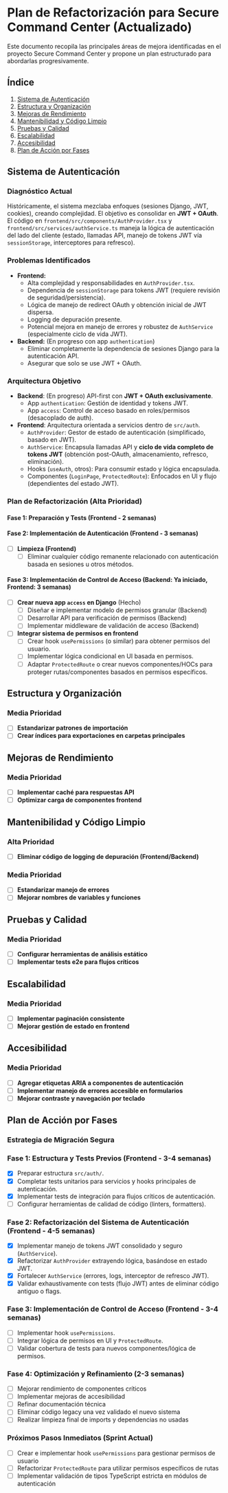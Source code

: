 # Plan de Refactorización para Secure Command Center (Actualizado)

Este documento recopila las principales áreas de mejora identificadas en el proyecto Secure Command Center y propone un plan estructurado para abordarlas progresivamente.

## Índice
1. [Sistema de Autenticación](#sistema-de-autenticación)
2. [Estructura y Organización](#estructura-y-organización)
3. [Mejoras de Rendimiento](#mejoras-de-rendimiento)
4. [Mantenibilidad y Código Limpio](#mantenibilidad-y-código-limpio)
5. [Pruebas y Calidad](#pruebas-y-calidad)
6. [Escalabilidad](#escalabilidad)
7. [Accesibilidad](#accesibilidad)
8. [Plan de Acción por Fases](#plan-de-acción-por-fases)

## Sistema de Autenticación

### Diagnóstico Actual
Históricamente, el sistema mezclaba enfoques (sesiones Django, JWT, cookies), creando complejidad. El objetivo es consolidar en **JWT + OAuth**. El código en `frontend/src/components/AuthProvider.tsx` y `frontend/src/services/authService.ts` maneja la lógica de autenticación del lado del cliente (estado, llamadas API, manejo de tokens JWT vía `sessionStorage`, interceptores para refresco).

### Problemas Identificados
- **Frontend:**
  - Alta complejidad y responsabilidades en `AuthProvider.tsx`.
  - Dependencia de `sessionStorage` para tokens JWT (requiere revisión de seguridad/persistencia).
  - Lógica de manejo de redirect OAuth y obtención inicial de JWT dispersa.
  - Logging de depuración presente.
  - Potencial mejora en manejo de errores y robustez de `AuthService` (especialmente ciclo de vida JWT).
- **Backend:** (En progreso con app `authentication`)
  - Eliminar completamente la dependencia de sesiones Django para la autenticación API.
  - Asegurar que solo se use JWT + OAuth.

### Arquitectura Objetivo
- **Backend**: (En progreso) API-first con **JWT + OAuth exclusivamente**.
  - App `authentication`: Gestión de identidad y tokens JWT.
  - App `access`: Control de acceso basado en roles/permisos (desacoplado de auth).
- **Frontend**: Arquitectura orientada a servicios dentro de `src/auth`.
  - `AuthProvider`: Gestor de estado de autenticación (simplificado, basado en JWT).
  - `AuthService`: Encapsula llamadas API y **ciclo de vida completo de tokens JWT** (obtención post-OAuth, almacenamiento, refresco, eliminación).
  - Hooks (`useAuth`, otros): Para consumir estado y lógica encapsulada.
  - Componentes (`LoginPage`, `ProtectedRoute`): Enfocados en UI y flujo (dependientes del estado JWT).

### Plan de Refactorización (Alta Prioridad)

#### Fase 1: Preparación y Tests (Frontend - 2 semanas)

#### Fase 2: Implementación de Autenticación (Frontend - 3 semanas)
- [ ] **Limpieza (Frontend)**
  - [ ] Eliminar cualquier código remanente relacionado con autenticación basada en sesiones u otros métodos.

#### Fase 3: Implementación de Control de Acceso (Backend: Ya iniciado, Frontend: 3 semanas)
- [ ] **Crear nueva app `access` en Django** (Hecho)
  - [ ] Diseñar e implementar modelo de permisos granular (Backend)
  - [ ] Desarrollar API para verificación de permisos (Backend)
  - [ ] Implementar middleware de validación de acceso (Backend)
- [ ] **Integrar sistema de permisos en frontend**
  - [ ] Crear hook `usePermissions` (o similar) para obtener permisos del usuario.
  - [ ] Implementar lógica condicional en UI basada en permisos.
  - [ ] Adaptar `ProtectedRoute` o crear nuevos componentes/HOCs para proteger rutas/componentes basados en permisos específicos.

## Estructura y Organización

### Media Prioridad
- [ ] **Estandarizar patrones de importación**
- [ ] **Crear índices para exportaciones en carpetas principales**

## Mejoras de Rendimiento

### Media Prioridad
- [ ] **Implementar caché para respuestas API**
- [ ] **Optimizar carga de componentes frontend**

## Mantenibilidad y Código Limpio

### Alta Prioridad
- [ ] **Eliminar código de logging de depuración (Frontend/Backend)**

### Media Prioridad
- [ ] **Estandarizar manejo de errores**
- [ ] **Mejorar nombres de variables y funciones**

## Pruebas y Calidad

### Media Prioridad
- [ ] **Configurar herramientas de análisis estático**
- [ ] **Implementar tests e2e para flujos críticos**

## Escalabilidad

### Media Prioridad
- [ ] **Implementar paginación consistente**
- [ ] **Mejorar gestión de estado en frontend**

## Accesibilidad

### Media Prioridad
- [ ] **Agregar etiquetas ARIA a componentes de autenticación**
- [ ] **Implementar manejo de errores accesible en formularios**
- [ ] **Mejorar contraste y navegación por teclado**

## Plan de Acción por Fases

### Estrategia de Migración Segura

### Fase 1: Estructura y Tests Previos (Frontend - 3-4 semanas)
- [x] Preparar estructura `src/auth/`.
- [x] Completar tests unitarios para servicios y hooks principales de autenticación.
- [x] Implementar tests de integración para flujos críticos de autenticación.
- [ ] Configurar herramientas de calidad de código (linters, formatters).

### Fase 2: Refactorización del Sistema de Autenticación (Frontend - 4-5 semanas)
- [x] Implementar manejo de tokens JWT consolidado y seguro (`AuthService`).
- [x] Refactorizar `AuthProvider` extrayendo lógica, basándose en estado JWT.
- [x] Fortalecer `AuthService` (errores, logs, interceptor de refresco JWT).
- [x] Validar exhaustivamente con tests (flujo JWT) antes de eliminar código antiguo o flags.

### Fase 3: Implementación de Control de Acceso (Frontend - 3-4 semanas)
- [ ] Implementar hook `usePermissions`.
- [ ] Integrar lógica de permisos en UI y `ProtectedRoute`.
- [ ] Validar cobertura de tests para nuevos componentes/lógica de permisos.

### Fase 4: Optimización y Refinamiento (2-3 semanas)
- [ ] Mejorar rendimiento de componentes críticos
- [ ] Implementar mejoras de accesibilidad
- [ ] Refinar documentación técnica
- [ ] Eliminar código legacy una vez validado el nuevo sistema
- [ ] Realizar limpieza final de imports y dependencias no usadas

### Próximos Pasos Inmediatos (Sprint Actual)
- [ ] Crear e implementar hook `usePermissions` para gestionar permisos de usuario
- [ ] Refactorizar `ProtectedRoute` para utilizar permisos específicos de rutas
- [ ] Implementar validación de tipos TypeScript estricta en módulos de autenticación

